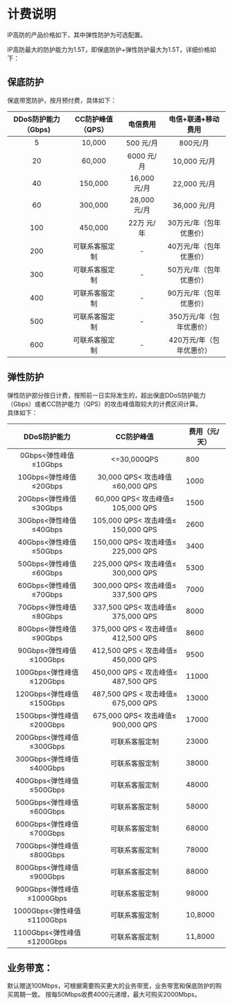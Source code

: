 # 计费说明
IP高防的产品价格如下，其中弹性防护为可选配置。

IP高防最大的防护能力为1.5T，即保底防护+弹性防护最大为1.5T，详细价格如下：


## 保底防护
保底带宽防护，按月预付费，具体如下：

| DDoS防护能力（Gbps) | CC防护峰值（QPS） |   电信费用   |    电信+联通+移动费用    |
| :-----------------: | :---------------: | :----------: | :----------------------: |
|          5          |      10,000       |  500 元/月   |         800元/月         |
|         20          |      60,000       |  6000 元/月  |       10,000 元/月       |
|         40          |      150,000      | 16,000 元/月 |       22,000 元/月       |
|         60          |      300,000      | 28,000 元/月 |       36,000 元/月       |
|         100         |      450,000      |  22万 元/年  | 30万元/年（包年优惠价）  |
|         200         |  可联系客服定制   |      -       | 40万元/年（包年优惠价）  |
|         300         |  可联系客服定制   |      -       | 50万元/年（包年优惠价）  |
|         400         |  可联系客服定制   |      -       | 90万元/年（包年优惠价）  |
|         500         |  可联系客服定制   |      -       | 350万元/年（包年优惠价） |
|         600         |  可联系客服定制   |      -       | 420万元/年（包年优惠价） |

## 

## 弹性防护
弹性防护部分按日计费，按照前一日实际发生的，超出保底DDoS防护能力（Gbps）或者CC防护能力（QPS）的攻击峰值取较大的计费区间计算。</br>
具体如下：

 DDoS防护能力 | CC防护峰值 |费用（元/天）
:--: |:--: |---- 
0Gbps<弹性峰值≤10Gbps|<=30,000QPS|800
10Gbps<弹性峰值≤20Gbps|	30,000 QPS< 攻击峰值≤60,000 QPS	|1000
20Gbps<弹性峰值≤30Gbps|	60,000 QPS< 攻击峰值≤ 105,000 QPS	|1500
30Gbps<弹性峰值≤40Gbps|	105,000 QPS< 攻击峰值≤ 150,000 QPS	|2600
40Gbps<弹性峰值≤50Gbps|	150,000 QPS< 攻击峰值≤ 225,000 QPS	|3400
50Gbps<弹性峰值≤60Gbps| 225,000 QPS< 攻击峰值≤  300,000 QPS	|5300
60Gbps<弹性峰值≤70Gbps| 300,000 QPS< 攻击峰值≤ 337,500 QPS	| 7000
70Gbps<弹性峰值≤80Gbps| 337,500 QPS< 攻击峰值≤  375,000 QPS	|8000
80Gbps<弹性峰值≤90Gbps| 375,000 QPS < 攻击峰值≤ 412,500 QPS	|8600
90Gbps<弹性峰值≤100Gbps| 412,500 QPS < 攻击峰值≤ 450,000 QPS	|9500
100Gbps<弹性峰值≤120Gbps| 450,000 QPS < 攻击峰值≤ 487,500 QPS	|11000
120Gbps<弹性峰值≤150Gbps	| 487,500 QPS < 攻击峰值≤ 675,000 QPS	|13000
150Gbps<弹性峰值≤200Gbps| 675,000 QPS< 攻击峰值≤  900,000 QPS|	17000
200Gbps<弹性峰值≤300Gbps| 可联系客服定制 | 23000 
300Gbps<弹性峰值≤400Gbps| 可联系客服定制 | 38000 
400Gbps<弹性峰值≤500Gbps| 可联系客服定制 | 48000 
500Gbps<弹性峰值≤600Gbps| 可联系客服定制 | 58000 
600Gbps<弹性峰值≤700Gbps| 可联系客服定制 | 68000 
700Gbps<弹性峰值≤800Gbps| 可联系客服定制 | 78000 
800Gbps<弹性峰值≤900Gbps| 可联系客服定制 | 88000 
900Gbps<弹性峰值≤1000Gbps| 可联系客服定制 | 98000 
1000Gbps<弹性峰值≤1100Gbps| 可联系客服定制 | 10,8000 
1100Gbps<弹性峰值≤1200Gbps| 可联系客服定制 | 11,8000 

## 业务带宽：
默认赠送100Mbps，可根据需要购买更大的业务带宽，业务带宽和保底防护的购买周期一致。
按每50Mbps收费4000元递增，最大可购买2000Mbps。
</br>
